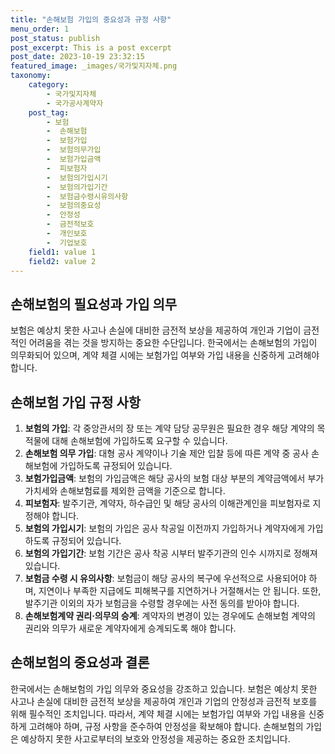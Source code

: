 ```yaml
---
title: "손해보험 가입의 중요성과 규정 사항"
menu_order: 1
post_status: publish
post_excerpt: This is a post excerpt
post_date: 2023-10-19 23:32:15
featured_image: _images/국가및지자체.png
taxonomy:
    category:
        - 국가및지자체
        - 국가공사계약자
    post_tag:
        - 보험
        -  손해보험
        -  보험가입
        -  보험의무가입
        -  보험가입금액
        -  피보험자
        -  보험의가입시기
        -  보험의가입기간
        -  보험금수령시유의사항
        -  보험의중요성
        -  안정성
        -  금전적보호
        -  개인보호
        -  기업보호
    field1: value 1
    field2: value 2
---
```



## 손해보험의 필요성과 가입 의무
보험은 예상치 못한 사고나 손실에 대비한 금전적 보상을 제공하여 개인과 기업이 금전적인 어려움을 겪는 것을 방지하는 중요한 수단입니다. 한국에서는 손해보험의 가입이 의무화되어 있으며, 계약 체결 시에는 보험가입 여부와 가입 내용을 신중하게 고려해야 합니다.

## 손해보험 가입 규정 사항
1. **보험의 가입**: 각 중앙관서의 장 또는 계약 담당 공무원은 필요한 경우 해당 계약의 목적물에 대해 손해보험에 가입하도록 요구할 수 있습니다.
2. **손해보험 의무 가입**: 대형 공사 계약이나 기술 제안 입찰 등에 따른 계약 중 공사 손해보험에 가입하도록 규정되어 있습니다.
3. **보험가입금액**: 보험의 가입금액은 해당 공사의 보험 대상 부분의 계약금액에서 부가가치세와 손해보험료를 제외한 금액을 기준으로 합니다.
4. **피보험자**: 발주기관, 계약자, 하수급인 및 해당 공사의 이해관계인을 피보험자로 지정해야 합니다.
5. **보험의 가입시기**: 보험의 가입은 공사 착공일 이전까지 가입하거나 계약자에게 가입하도록 규정되어 있습니다.
6. **보험의 가입기간**: 보험 기간은 공사 착공 시부터 발주기관의 인수 시까지로 정해져 있습니다.
7. **보험금 수령 시 유의사항**: 보험금이 해당 공사의 복구에 우선적으로 사용되어야 하며, 지연이나 부족한 지급에도 피해복구를 지연하거나 거절해서는 안 됩니다. 또한, 발주기관 이외의 자가 보험금을 수령할 경우에는 사전 동의를 받아야 합니다.
8. **손해보험계약 권리·의무의 승계**: 계약자의 변경이 있는 경우에도 손해보험 계약의 권리와 의무가 새로운 계약자에게 승계되도록 해야 합니다.

## 손해보험의 중요성과 결론
한국에서는 손해보험의 가입 의무와 중요성을 강조하고 있습니다. 보험은 예상치 못한 사고나 손실에 대비한 금전적 보상을 제공하여 개인과 기업의 안정성과 금전적 보호를 위해 필수적인 조치입니다. 따라서, 계약 체결 시에는 보험가입 여부와 가입 내용을 신중하게 고려해야 하며, 규정 사항을 준수하여 안정성을 확보해야 합니다. 손해보험의 가입은 예상하지 못한 사고로부터의 보호와 안정성을 제공하는 중요한 조치입니다.
